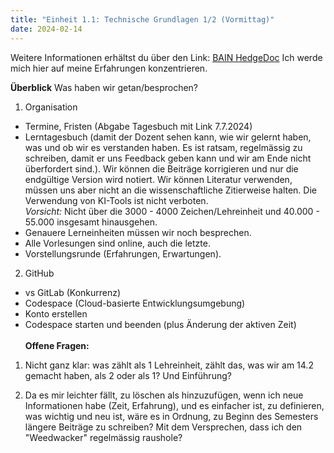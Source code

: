 ```yaml
---
title: "Einheit 1.1: Technische Grundlagen 1/2 (Vormittag)"
date: 2024-02-14
---
```


Weitere Informationen erhältst du über den Link: <a href="https://pad.gwdg.de/ReigBDtuQCWgjjLLdhBogg#">BAIN HedgeDoc</a>
Ich werde mich hier auf meine Erfahrungen konzentrieren. 

**Überblick** Was haben wir getan/besprochen?
1) Organisation 
- Termine, Fristen (Abgabe Tagesbuch mit Link 7.7.2024)
- Lerntagesbuch (damit der Dozent sehen kann, wie wir gelernt haben, was und ob wir es verstanden haben. Es ist ratsam, regelmässig zu schreiben, damit er uns Feedback geben kann und wir am Ende nicht überfordert sind.). Wir können die Beiträge korrigieren und nur die endgültige Version wird notiert. Wir können Literatur verwenden, müssen uns aber nicht an die wissenschaftliche Zitierweise halten. Die Verwendung von KI-Tools ist nicht verboten.
<br>_Vorsicht:_ Nicht über die 3000 - 4000 Zeichen/Lehreinheit und 40.000 - 55.000 insgesamt hinausgehen.
- Genauere Lerneinheiten müssen wir noch besprechen.
- Alle Vorlesungen sind online, auch die letzte.
- Vorstellungsrunde (Erfahrungen, Erwartungen).

2) GitHub
- vs GitLab (Konkurrenz)
- Codespace (Cloud-basierte Entwicklungsumgebung)
- Konto erstellen
- Codespace starten und beenden (plus Änderung der aktiven Zeit)
<br><br> **Offene Fragen:** 
1) Nicht ganz klar: was zählt als 1 Lehreinheit, zählt das, was wir am 14.2 gemacht haben, als 2 oder als 1? Und Einführung?
   
2) Da es mir leichter fällt, zu löschen als hinzuzufügen, wenn ich neue Informationen habe (Zeit, Erfahrung), und es einfacher ist, zu definieren, was wichtig und neu ist, wäre es in Ordnung, zu Beginn des Semesters längere Beiträge zu schreiben? Mit dem Versprechen, dass ich den "Weedwacker" regelmässig raushole?

